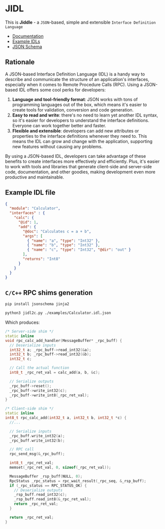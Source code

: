 # JIDL

This is **Jiddle** - a `JSON`-based, simple and extensible `Interface Definition Language`

- [Documentation](./docs/JIDL.md)
- [Example IDLs](./examples)
- [JSON Schema](./jidl.schema.json)

## Rationale

A JSON-based Interface Definition Language (IDL) is a handy way to describe and communicate the structure of an application's interfaces, especially when it comes to Remote Procedure Calls (RPC). Using a JSON-based IDL offers some cool perks for developers:

1. **Language and tool-friendly format**: JSON works with tons of programming languages out of the box, which means it's easier to create tools for validation, conversion and code generation.
2. **Easy to read and write**: there's no need to learn yet another IDL syntax, so it's easier for developers to understand the interface definitions. Everyone can work together better and faster.
3. **Flexible and extensible**: developers can add new attributes or properties to the interface definitions whenever they need to. This means the IDL can grow and change with the application, supporting new features without causing any problems.

By using a JSON-based IDL, developers can take advantage of these benefits to create interfaces more effectively and efficiently. Plus, it's easier to work with tools and libraries that generate client-side and server-side code, documentation, and other goodies, making development even more productive and maintainable.

## Example IDL file

```json
{
  "module": "Calculator",
  "interfaces" : {
    "calc": {
      "@id": 1,
      "add": {
        "@doc": "Calculates c = a + b",
        "args": [
          { "name": "a", "type": "Int32" },
          { "name": "b", "type": "Int32" },
          { "name": "c", "type": "Int32", "@dir": "out" }
        ],
        "returns": "Int8"
      }
    }
  }
}
```

## `C/C++` RPC shims generation

```sh
pip install jsonschema jinja2

python3 jidl2c.py ./examples/Calculator.idl.json
```

Which produces:

```cpp
/* Server-side shim */
static inline
void rpc_calc_add_handler(MessageBuffer* _rpc_buff) {
  // Deserialize inputs
  int32_t a; _rpc_buff->read_int32(&a);
  int32_t b; _rpc_buff->read_int32(&b);
  int32_t c;

  // Call the actual function
  int8_t _rpc_ret_val = calc_add(a, b, &c);

  // Serialize outputs
  _rpc_buff->reset();
  _rpc_buff->write_int32(c);
  _rpc_buff->write_int8(_rpc_ret_val);
}

/* Client-side shim */
static inline
int8_t rpc_calc_add(int32_t a, int32_t b, int32_t *c) {
  //...

  // Serialize inputs
  _rpc_buff.write_int32(a);
  _rpc_buff.write_int32(b);

  // RPC call
  rpc_send_msg(&_rpc_buff);

  int8_t _rpc_ret_val;
  memset(_rpc_ret_val, 0, sizeof(_rpc_ret_val));

  MessageBuffer _rsp_buff(NULL, 0);
  RpcStatus _rpc_status = rpc_wait_result(_rpc_seq, &_rsp_buff);
  if (_rpc_status == RPC_STATUS_OK) {
    // Deserialize outputs
    _rsp_buff.read_int32(c);
    _rsp_buff.read_int8(&_rpc_ret_val);
    return _rpc_ret_val;
  }

  return _rpc_ret_val;
}
```
